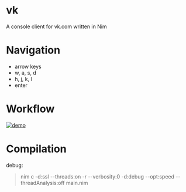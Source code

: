 # vk
A console client for vk.com written in Nim

# Navigation

+ arrow keys
+ w, a, s, d
+ h, j, k, l
+ enter

# Workflow
[![demo](https://asciinema.org/a/9xk3udeee2xf7m31ngpwxzc57.png)](https://asciinema.org/a/9xk3udeee2xf7m31ngpwxzc57?autoplay=1)

# Compilation

debug:
>nim c -d:ssl --threads:on -r --verbosity:0 -d:debug --opt:speed --threadAnalysis:off main.nim 

